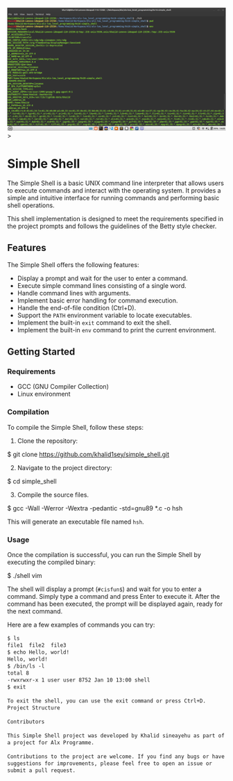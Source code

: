 ![Alt text](<ss.png>)>

# Simple Shell

The Simple Shell is a basic UNIX command line interpreter that allows users to execute commands and interact with the operating system. It provides a simple and intuitive interface for running commands and performing basic shell operations.

This shell implementation is designed to meet the requirements specified in the project prompts and follows the guidelines of the Betty style checker.

## Features

The Simple Shell offers the following features:

- Display a prompt and wait for the user to enter a command.
- Execute simple command lines consisting of a single word.
- Handle command lines with arguments.
- Implement basic error handling for command execution.
- Handle the end-of-file condition (Ctrl+D).
- Support the `PATH` environment variable to locate executables.
- Implement the built-in `exit` command to exit the shell.
- Implement the built-in `env` command to print the current environment.

## Getting Started

### Requirements

- GCC (GNU Compiler Collection)
- Linux environment

### Compilation

To compile the Simple Shell, follow these steps:

1. Clone the repository:

$ git clone https://github.com/khalid1sey/simple_shell.git


2. Navigate to the project directory:

$ cd simple_shell


3. Compile the source files.

$ gcc -Wall -Werror -Wextra -pedantic -std=gnu89 *.c -o hsh

This will generate an executable file named `hsh`.

### Usage

Once the compilation is successful, you can run the Simple Shell by executing the compiled binary:

$ ./shell
vim


The shell will display a prompt (`#cisfun$`) and wait for you to enter a command. Simply type a command and press Enter to execute it. After the command has been executed, the prompt will be displayed again, ready for the next command.

Here are a few examples of commands you can try:

```shell
$ ls
file1  file2  file3
$ echo Hello, world!
Hello, world!
$ /bin/ls -l
total 8
-rwxrwxr-x 1 user user 8752 Jan 10 13:00 shell
$ exit

To exit the shell, you can use the exit command or press Ctrl+D.
Project Structure

Contributors

This Simple Shell project was developed by Khalid sineayehu as part of a project for Alx Programme.

Contributions to the project are welcome. If you find any bugs or have suggestions for improvements, please feel free to open an issue or submit a pull request.
